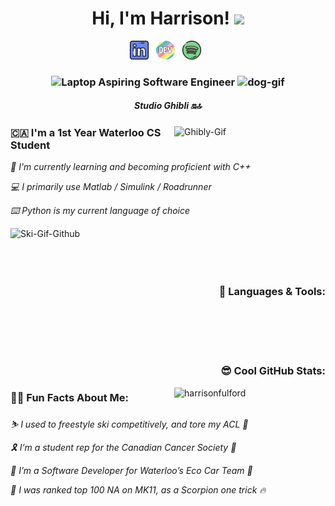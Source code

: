 
<h1 align="center">Hi, I'm Harrison!  <img src="https://media.giphy.com/media/hvRJCLFzcasrR4ia7z/giphy.gif" width="40px"></h1>
<p align='center'>
   <a href="https://www.linkedin.com/in/harrison-fulford-147a1b2a9/"><img height="30" src="https://raw.githubusercontent.com/8bithemant/8bithemant/master/linkedin.png?raw=true"></a>&nbsp;&nbsp;
<a href="https://devpost.com/HarrisonFulford?ref_content=user-portfolio&ref_feature=portfolio&ref_medium=global-nav"><img height="30" src="https://raw.githubusercontent.com/8bithemant/8bithemant/master/devto.png?raw=true"></a>&nbsp;&nbsp;
<a href="https://open.spotify.com/user/8l7dkwqoocaawkniagdk7t1ad"><img height="30" src="https://raw.githubusercontent.com/8bithemant/8bithemant/master/spotify.png?raw=true"></a>&nbsp;&nbsp;
 </p>


<h3 align="center"> 
  <img src="https://media.giphy.com/media/WUlplcMpOCEmTGBtBW/giphy.gif" alt="Laptop" width="40" /> Aspiring Software Engineer <img src="https://github.com/HarrisonFulford/HarrisonFulford/releases/download/untagged-d40211fe2d3d2b775ab5/dog-gif.webp" alt="dog-gif" width="40" /></h3>
 <h5 align="center">
   <i> Studio Ghibli 🔛🔝 </i>
</h5>



<img align="right" src="https://github.com/HarrisonFulford/HarrisonFulford/releases/download/untagged-66e2e74b31edfb222eb3/Ghibly.webp" alt="Ghibly-Gif" width="48%" />
<p width=49%">
   <h3 align="left">🇨🇦 I'm a 1st Year Waterloo CS Student</h3>
</p>

<p width=48%">
   <i>
🤖 I'm currently learning and becoming proficient with C++
</p>
<p width=48%">
💻 I primarily use Matlab / Simulink / Roadrunner
<p width=48%">     
⌨️ Python is my current language of choice
   </i>
</p>

<img align="left" src="https://github.com/HarrisonFulford/HarrisonFulford/releases/download/untagged-92dc60673fb9ae60d840/Ski-Gif-Github.gif" alt="Ski-Gif-Github" width="48%" />

<br>
</br>
<br>
</br>

<h3 align="right">💬 Languages & Tools:</h3>
<img align="right" src="https://skillicons.dev/icons?i=py,matlab,anaconda,unity,javascript,nodejs,react,mongodb,tensorflow,opencv,pytorch,bash,git,raspberrypi&perline=7" alt="" width="48%"/>

<br>
</br>
<br>
</br>

<h3 align="right">😎 Cool GitHub Stats:</h3>
<img align="right" src="https://github-readme-stats.vercel.app/api?username=harrisonfulford&show_icons=true&locale=en" alt="harrisonfulford" width="48%" />

<p align="left">
<h3 align="left">🏋️‍♂️ Fun Facts About Me:</h3>
<i>
<p align="left">
⛷ I used to freestyle ski competitively, and tore my ACL 🤕
</p>  
<p align="left">
🎗 I’m a student rep for the Canadian Cancer Society 💞
</p>  
<p align="left"> 
🔋 I’m a Software Developer for Waterloo’s Eco Car Team 🚗
</p>  
<p align="left">
👑 I was ranked top 100 NA on MK11, as a Scorpion one trick 🔥
</p>  
</i>
</p>

